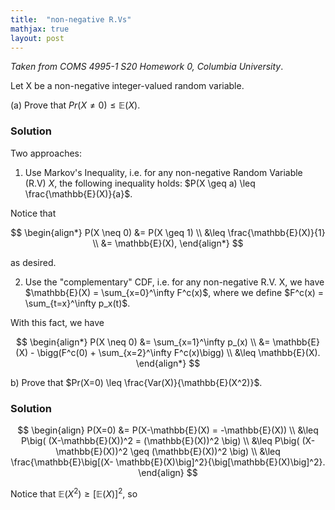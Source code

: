 ```yaml
---
title:  "non-negative R.Vs"
mathjax: true
layout: post
---
```


*Taken from COMS 4995-1 S20 Homework 0, Columbia University*. 

Let X be a non-negative integer-valued random variable.

(a) Prove that $Pr(X \neq 0) \leq \mathbb{E}(X)$.

### Solution

Two approaches:

1) Use Markov's Inequality, i.e. for any non-negative Random Variable (R.V) $X$, the following inequality holds: $P(X \geq a) \leq \frac{\mathbb{E}(X)}{a}$.

Notice that 

$$
\begin{align*}
P(X \neq 0) &= P(X \geq 1) \\
&\leq \frac{\mathbb{E}(X)}{1} \\
&= \mathbb{E}(X),
\end{align*}
$$

as desired. 


2) Use the "complementary" CDF, i.e. for any non-negative R.V. X, we have $\mathbb{E}(X) = \sum_{x=0}^\infty F^c(x)$, where we define $F^c(x) = \sum_{t=x}^\infty p_x(t)$.

With this fact, we have

$$
\begin{align*}
P(X \neq 0) &= \sum_{x=1}^\infty p_(x) \\
&= \mathbb{E}(X) - \bigg(F^c(0) + \sum_{x=2}^\infty F^c(x)\bigg) \\
&\leq \mathbb{E}(X).
\end{align*}
$$

b) Prove that $Pr(X=0) \leq \frac{Var(X)}{\mathbb{E}(X^2)}$.

### Solution

$$
\begin{align}
P(X=0) &= P(X-\mathbb{E}(X) = -\mathbb{E}(X)) \\
&\leq P\big( (X-\mathbb{E}(X))^2 = (\mathbb{E}(X))^2 \big) \\
&\leq P\big( (X-\mathbb{E}(X))^2 \geq (\mathbb{E}(X))^2 \big) \\
&\leq \frac{\mathbb{E}\big[(X- \mathbb{E}(X)\big]^2}{\big[\mathbb{E}(X)\big]^2}.
\end{align}
$$

Notice that $\mathbb{E}(X^2) \geq \big[\mathbb{E}(X)\big]^2$, so 
